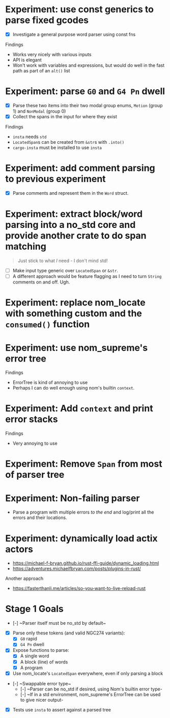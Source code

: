 # Experiment: use const generics to parse fixed gcodes

- [x] Investigate a general purpose word parser using const fns

Findings

- Works very nicely with various inputs
- API is elegant
- Won't work with variables and expressions, but would do well in the fast path as part of an `alt()` list

# Experiment: parse `G0` and `G4 Pn` dwell

- [x] Parse these two items into their two modal group enums, `Motion` (group 1) and `NonModal` (group 0)
- [x] Collect the spans in the input for where they exist

Findings

- `insta` needs `std`
- `LocatedSpan`s can be created from `&str`s with `.into()`
- `cargo-insta` must be installed to use `insta`

# Experiment: add comment parsing to previous experiment

- [x] Parse comments and represent them in the `Word` struct.

# Experiment: extract block/word parsing into a no_std core and provide another crate to do span matching

> Just stick to what _I_ need - I don't mind std!

- [ ] Make input type generic over `LocatedSpan` or `&str`.
- [ ] A different approach would be feature flagging as I need to turn `String` comments on and off. Ugh.

# Experiment: replace nom_locate with something custom and the `consumed()` function

# Experiment: use nom_supreme's error tree

Findings

- ErrorTree is kind of annoying to use
- Perhaps I can do well enough using nom's builtin `context`.

# Experiment: Add `context` and print error stacks

Findings

- Very annoying to use

# Experiment: Remove `Span` from most of parser tree

# Experiment: Non-failing parser

- Parse a program with multiple errors _to the end_ and log/print all the errors and their locations.

# Experiment: dynamically load actix actors

- <https://michael-f-bryan.github.io/rust-ffi-guide/dynamic_loading.html>
- <https://adventures.michaelfbryan.com/posts/plugins-in-rust/>

Another approach

- <https://fasterthanli.me/articles/so-you-want-to-live-reload-rust>

# Stage 1 Goals

- [-] ~Parser itself must be no_std by default~
- [x] Parse only these tokens (and valid NGC274 variants):
  - [x] `G0` rapid
  - [x] `G4 Pn` dwell
- [x] Expose functions to parse:
  - [x] A single word
  - [x] A block (line) of words
  - [x] A program
- [x] Use nom_locate's `LocatedSpan` everywhere, even if only parsing a block
- [-] ~Swappable error type~
  - [-] ~Parser can be no_std if desired, using Nom's builtin error type-
  - [-] ~If in a std environment, nom_supreme's ErrorTree can be used to give nicer output-
- [x] Tests use `insta` to assert against a parsed tree
